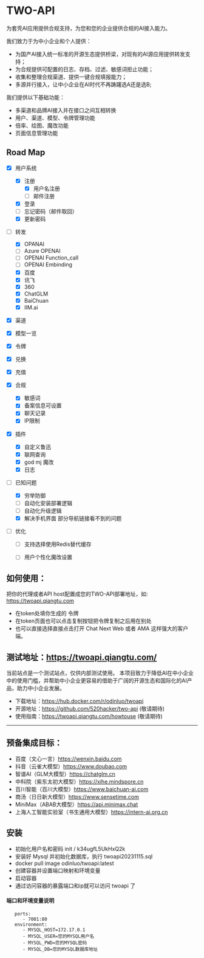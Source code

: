 # TWO-API

为套壳AI应用提供合规支持，为您和您的企业提供合规的AI接入能力。

我们致力于为中小企业和个人提供：

- 为国产AI接入统一标准的开源生态提供桥梁，对现有的AI源应用提供转发支持；
- 为合规提供可配置的日志、存档、过滤、敏感词拒止功能；
- 收集和整理合规渠道、提供一键合规填报能力；
- 多源并行接入，让中小企业在AI时代不再踌躇选A还是选B;

我们提供以下基础功能：

- 多渠道和品牌AI接入并在接口之间互相转换
- 用户、渠道、模型、令牌管理功能
- 倍率、绘图、魔改功能
- 页面信息管理功能

## Road Map

- [x] 用户系统

  - [x] 注册
    - [x] 用户名注册
    - [ ] 邮件注册
  - [x] 登录
  - [ ] 忘记密码（邮件取回）
  - [x] 更新密码
- [ ] 转发
  - [x] OPANAI
  - [ ] Azure OPENAI
  - [ ] OPENAI Function_call
  - [ ] OPENAI Embinding
  - [x] 百度
  - [x] 讯飞
  - [x] 360
  - [x] ChatGLM
  - [x] BaiChuan
  - [x] IIM.ai
- [x] 渠道
- [x] 模型一览
- [x] 令牌
- [x] 兑换
- [x] 充值
- [x] 合规
  - [x] 敏感词
  - [x] 备案信息可设置
  - [x] 聊天记录
  - [x] IP限制
- [x] 插件
  - [x] 自定义鲁迅
  - [x] 联网查询
  - [x] god mj 魔改
  - [x] 日志
- [ ] 已知问题
  - [x] 穷举防御
  - [ ] 自动化安装部署逻辑
  - [ ] 自动化升级逻辑
  - [x] 解决手机界面 部分导航链接看不到的问题
- [ ] 优化
  - [ ] 支持选择使用Redis替代缓存 
  - [ ] 用户个性化魔改设置


## 如何使用：

把你的代理或者API host配置成您的TWO-API部署地址，如: https://twoapi.qiangtu.com

- 在token处填你生成的 令牌
- 在token页面也可以点击复制按钮把令牌复制之后用在别处
- 也可以直接选择直接点击打开 Chat Next Web 或者 AMA 这样强大的客户端。

## 测试地址：https://twoapi.qiangtu.com/

当前站点是一个测试站点，仅供内部测试使用。
本项目致力于降低AI在中小企业中的使用门槛，并帮助中小企业更容易的借助于广阔的开源生态和国际化的AI产品，助力中小企业发展。

- 下载地址：https://hub.docker.com/r/odinluo/twoapi
- 开源地址：https://github.com/520hacker/two-api (敬请期待)
- 使用指南：https://twoapi.qiangtu.com/howtouse (敬请期待)

---

## 预备集成目标：

- 百度（文心一言）https://wenxin.baidu.com
- 抖音（云雀大模型）https://www.doubao.com
- 智谱AI（GLM大模型）https://chatglm.cn
- 中科院（紫东太初大模型）https://xihe.mindspore.cn
- 百川智能（百川大模型）https://www.baichuan-ai.com
- 商汤（日日新大模型）https://www.sensetime.com
- MiniMax（ABAB大模型）https://api.minimax.chat
- 上海人工智能实验室（书生通用大模型）https://intern-ai.org.cn

## 安装

- 初始化用户名和密码 init /  k34ugfL5UkHxQ2k
- 安装好 Mysql 并初始化数据库，执行 twoapi20231115.sql 
- docker pull image odinluo/twoapi:latest
- 创建容器并设置端口映射和环境变量
- 启动容器
- 通过访问容器的暴露端口和ip就可以访问 twoapi 了

#### 端口和环境变量说明

```
   ports:
      - 7001:80
   environment:
      - MYSQL_HOST=172.17.0.1
      - MYSQL_USER=您的MYSQL用户名
      - MYSQL_PWD=您的MYSQL密码
      - MYSQL_DB=您的MYSQL数据库地址
```

